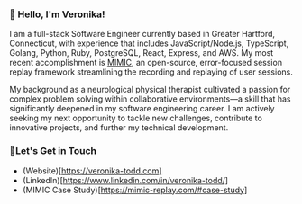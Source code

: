 ### 👋 Hello, I'm Veronika!

I am a full-stack Software Engineer currently based in Greater Hartford, Connecticut, with experience that includes JavaScript/Node.js, TypeScript, Golang, Python, Ruby, PostgreSQL, React, Express, and AWS. My most recent accomplishment is [MIMIC](https://mimic-replay.github.io), an open-source, error-focused session replay framework streamlining the recording and replaying of user sessions. 

My background as a neurological physical therapist cultivated a passion for complex problem solving within collaborative environments—a skill that has significantly deepened in my software engineering career. I am actively seeking my next opportunity to tackle new challenges, contribute to innovative projects, and further my technical development.

### 🤝Let's Get in Touch
- (Website)[https://veronika-todd.com]
- (LinkedIn)[https://www.linkedin.com/in/veronika-todd/]
- (MIMIC Case Study)[https://mimic-replay.com/#case-study]
